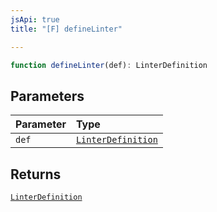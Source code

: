 ```yaml
---
jsApi: true
title: "[F] defineLinter"

---
```

```ts
function defineLinter(def): LinterDefinition
```

## Parameters

| Parameter | Type |
| :------ | :------ |
| `def` | [`LinterDefinition`](../interfaces/LinterDefinition.md) |

## Returns

[`LinterDefinition`](../interfaces/LinterDefinition.md)
